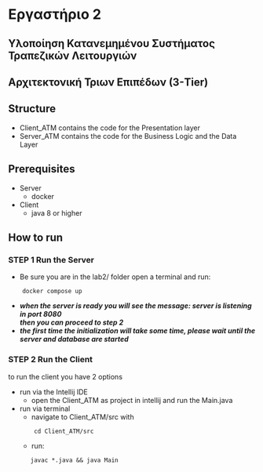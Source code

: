 # Εργαστήριο 2

## Υλοποίηση Κατανεμημένου Συστήματος Τραπεζικών Λειτουργιών

## Αρχιτεκτονική Τριων Επιπέδων (3-Tier)

## Structure
* Client_ATM contains the code for the Presentation layer
* Server_ATM contains the code for the Business Logic and the Data Layer

## Prerequisites
* Server
    - docker
* Client
    - java 8 or higher

## How to run

### STEP 1 Run the Server
* Be sure you are in the lab2/ folder
open a terminal and run: <br>

```terminal
    docker compose up
```
* ***when the server is ready you will see the message: server is listening in port 8080*** <br>
***then you can proceed to step 2*** <br>
* ***the first time the initialization will take some time, please wait until the server and database are started***

### STEP 2 Run the Client
to run the client you have 2 options
* run via the Intellij IDE
    - open the Client_ATM as project in intellij and run the Main.java
* run via terminal
    - navigate to Client_ATM/src with
    ```terminal
        cd Client_ATM/src
    ```
    - run:  
    ```terminal
       javac *.java && java Main
    ```
